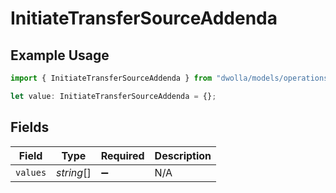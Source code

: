 # InitiateTransferSourceAddenda

## Example Usage

```typescript
import { InitiateTransferSourceAddenda } from "dwolla/models/operations";

let value: InitiateTransferSourceAddenda = {};
```

## Fields

| Field              | Type               | Required           | Description        |
| ------------------ | ------------------ | ------------------ | ------------------ |
| `values`           | *string*[]         | :heavy_minus_sign: | N/A                |